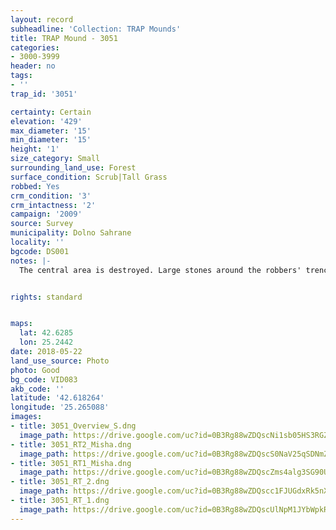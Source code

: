 ```yaml
---
layout: record
subheadline: 'Collection: TRAP Mounds'
title: TRAP Mound - 3051
categories:
- 3000-3999
header: no
tags:
- ''
trap_id: '3051'

certainty: Certain
elevation: '429'
max_diameter: '15'
min_diameter: '15'
height: '1'
size_category: Small
surrounding_land_use: Forest
surface_condition: Scrub|Tall Grass
robbed: Yes
crm_condition: '3'
crm_intactness: '2'
campaign: '2009'
source: Survey
municipality: Dolno Sahrane
locality: ''
bgcode: DS001
notes: |-
  The central area is destroyed. Large stones around the robbers' trench from the burial chamber.


rights: standard


maps:
  lat: 42.6285
  lon: 25.2442
date: 2018-05-22
land_use_source: Photo
photo: Good
bg_code: VID083
akb_code: ''
latitude: '42.618264'
longitude: '25.265088'
images:
- title: 3051_Overview_S.dng
  image_path: https://drive.google.com/uc?id=0B3Rg88wZDQscNi1sb05HS3RGZmc
- title: 3051_RT2_Misha.dng
  image_path: https://drive.google.com/uc?id=0B3Rg88wZDQscS0NaV25qSDNmZ0U
- title: 3051_RT1_Misha.dng
  image_path: https://drive.google.com/uc?id=0B3Rg88wZDQscZms4alg3SG90UEk
- title: 3051_RT_2.dng
  image_path: https://drive.google.com/uc?id=0B3Rg88wZDQscc1FJUGdxRk5nX1E
- title: 3051_RT_1.dng
  image_path: https://drive.google.com/uc?id=0B3Rg88wZDQscUlNpM1JYbWpkRE0
---
```

